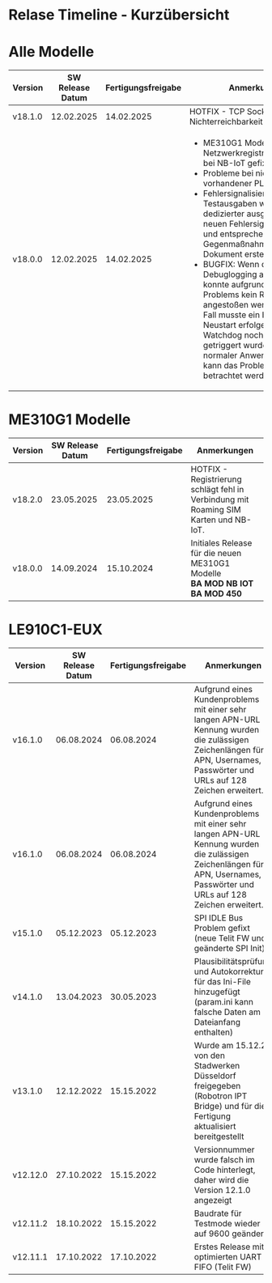 # Relase Timeline - Kurzübersicht

# Alle Modelle
| Version | SW Release Datum | Fertigungsfreigabe | Anmerkungen |
|----|---|---|---|
v18.1.0 | 12.02.2025 | 14.02.2025 | HOTFIX - TCP Socket Problem / Nichterreichbarkeit behoben
v18.0.0 | 12.02.2025 | 14.02.2025 | <ul><li>ME310G1 Modelle: Netzwerkregistrierungsproblem bei NB-IoT gefixt.</li><li>Probleme bei nicht vorhandener PLMN behoben.</li><li>Fehlersignalisierungen und Testausgaben werden jetzt dedizierter ausgeführt. Für die neuen Fehlersignalisierungen und entsprechenden Gegenmaßnahmen wurde ein Dokument erstellt.</li><li>BUGFIX: Wenn das Debuglogging aktiviert war, konnte aufgrund eines internen Problems kein Reboot mehr angestoßen werden. In diesem Fall musste ein Hardware Neustart erfolgen, da der Watchdog noch weiter getriggert wurde. Da dies kein normaler Anwendungsfall ist, kann das Problem als unkritisch betrachtet werden.</li>



# ME310G1 Modelle
| Version | SW Release Datum | Fertigungsfreigabe | Anmerkungen |
|----|---|---|---|
v18.2.0 | 23.05.2025 | 23.05.2025 | HOTFIX - Registrierung schlägt fehl in Verbindung mit Roaming SIM Karten und NB-IoT. |
v18.0.0 | 14.09.2024 | 15.10.2024 | Initiales Release für die neuen ME310G1 Modelle<br>**BA MOD NB IOT**<br>**BA MOD 450** |


# LE910C1-EUX
| Version | SW Release Datum | Fertigungsfreigabe | Anmerkungen |
|----|---|---|---|
v16.1.0 | 06.08.2024 | 06.08.2024 | Aufgrund eines Kundenproblems mit einer sehr langen APN-URL Kennung wurden die zulässigen Zeichenlängen für APN, Usernames, Passwörter und URLs auf 128 Zeichen erweitert.
v16.1.0 | 06.08.2024 | 06.08.2024 | Aufgrund eines Kundenproblems mit einer sehr langen APN-URL Kennung wurden die zulässigen Zeichenlängen für APN, Usernames, Passwörter und URLs auf 128 Zeichen erweitert.
v15.1.0 | 05.12.2023 | 05.12.2023 | SPI IDLE Bus Problem gefixt (neue Telit FW und geänderte SPI Init)
v14.1.0 | 13.04.2023 | 30.05.2023 | Plausibilitätsprüfung und Autokorrektur für das Ini-File hinzugefügt (param.ini kann falsche Daten am Dateianfang enthalten) |
v13.1.0 | 12.12.2022 | 15.15.2022 | Wurde am 15.12.22 von den Stadwerken Düsseldorf freigegeben (Robotron IPT Bridge) und für die Fertigung aktualisiert bereitgestellt |
v12.12.0 | 27.10.2022 | 15.15.2022| Versionnummer wurde falsch im Code hinterlegt, daher wird die Version 12.1.0 angezeigt|
v12.11.2 | 18.10.2022 | 15.15.2022| Baudrate für Testmode wieder auf 9600 geändert |
v12.11.1 | 17.10.2022 | 17.10.2022 | Erstes Release mit optimierten UART FIFO (Telit FW) |